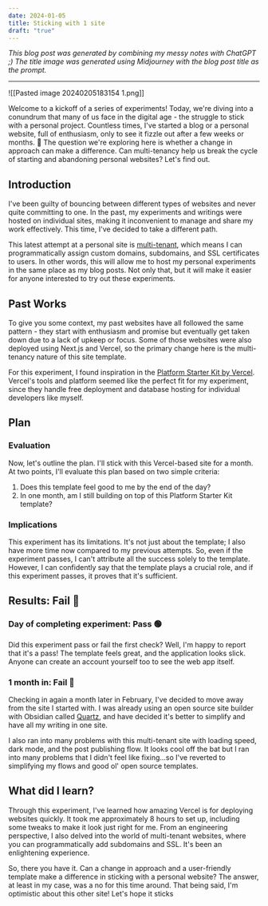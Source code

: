 ```yaml
---
date: 2024-01-05
title: Sticking with 1 site
draft: "true"
---
```

_This blog post was generated by combining my messy notes with ChatGPT ;) The title image was generated using Midjourney with the blog post title as the prompt._

---

 
![[Pasted image 20240205183154 1.png]]

Welcome to a kickoff of a series of experiments! Today, we're diving into a conundrum that many of us face in the digital age - the struggle to stick with a personal project. Countless times, I've started a blog or a personal website, full of enthusiasm, only to see it fizzle out after a few weeks or months. 🙈 The question we're exploring here is whether a change in approach can make a difference. Can multi-tenancy help us break the cycle of starting and abandoning personal websites? Let's find out.

## **Introduction**

I've been guilty of bouncing between different types of websites and never quite committing to one. In the past, my experiments and writings were hosted on individual sites, making it inconvenient to manage and share my work effectively. This time, I've decided to take a different path.

This latest attempt at a personal site is [multi-tenant](https://en.wikipedia.org/wiki/Multitenancy), which means I can programmatically assign custom domains, subdomains, and SSL certificates to users. In other words, this will allow me to host my personal experiments in the same place as my blog posts. Not only that, but it will make it easier for anyone interested to try out these experiments.

## **Past Works**

To give you some context, my past websites have all followed the same pattern - they start with enthusiasm and promise but eventually get taken down due to a lack of upkeep or focus. Some of those websites were also deployed using Next.js and Vercel, so the primary change here is the multi-tenancy nature of this site template.

For this experiment, I found inspiration in the [Platform Starter Kit by Vercel](https://demo.vercel.pub/). Vercel's tools and platform seemed like the perfect fit for my experiment, since they handle free deployment and database hosting for individual developers like myself.

## **Plan**

### **Evaluation**

Now, let's outline the plan. I'll stick with this Vercel-based site for a month. At two points, I'll evaluate this plan based on two simple criteria:

1. Does this template feel good to me by the end of the day?
2. In one month, am I still building on top of this Platform Starter Kit template?

### **Implications**

This experiment has its limitations. It's not just about the template; I also have more time now compared to my previous attempts. So, even if the experiment passes, I can't attribute all the success solely to the template. However, I can confidently say that the template plays a crucial role, and if this experiment passes, it proves that it's sufficient.

## **Results: Fail 🔴**

### Day of completing experiment: Pass 🟢

Did this experiment pass or fail the first check? Well, I'm happy to report that it's a pass! The template feels great, and the application looks slick. Anyone can create an account yourself too to see the web app itself.

### 1 month in: Fail 🔴

Checking in again a month later in February, I've decided to move away from the site I started with. I was already using an open source site builder with Obsidian called [Quartz](https://quartz.jzhao.xyz/), and have decided it's better to simplify and have all my writing in one site. 

I also ran into many problems with this multi-tenant site with loading speed, dark mode, and the post publishing flow. It looks cool off the bat but I ran into many problems that I didn't feel like fixing...so I've reverted to simplifying my flows and good ol' open source templates. 

## **What did I learn?**

Through this experiment, I've learned how amazing Vercel is for deploying websites quickly. It took me approximately 8 hours to set up, including some tweaks to make it look just right for me. From an engineering perspective, I also delved into the world of multi-tenant websites, where you can programmatically add subdomains and SSL. It's been an enlightening experience.

So, there you have it. Can a change in approach and a user-friendly template make a difference in sticking with a personal website? The answer, at least in my case, was a no for this time around. That being said, I'm optimistic about this other site! Let's hope it sticks